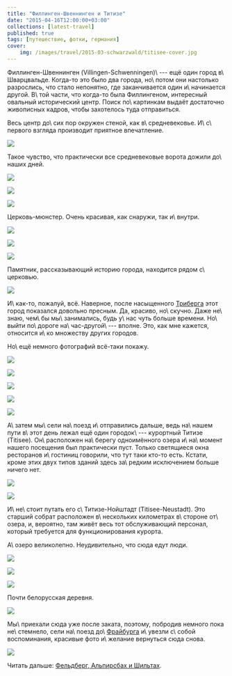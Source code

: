 ```yaml
---
title: "Филлинген-Швеннинген и Титизе"
date: "2015-04-16T12:00:00+03:00"
collections: [latest-travel]
published: true
tags: [путешествие, фотки, германия]
cover:
    img: /images/travel/2015-03-schwarzwald/titisee-cover.jpg
---
```


Филлинген-Швеннинген (Villingen-Schwenningen)\ --- ещё один город в\ Шварцвальде. Когда-то это было два города, 
но\ потом они настолько разрослись, что стало непонятно, где заканчивается один и\ начинается другой. В\ той части, что 
когда-то была Филлингеном, интересный овальный исторический центр. Поиск по\ картинкам выдаёт достаточно живописных 
кадров, чтобы захотелось туда отправиться.

<!--more-->

Весь центр до\ сих пор окружен стеной, как в\ средневековье. И\ с\ первого взгляда производит приятное впечатление.

![](/images/travel/2015-03-schwarzwald/villingen-wall.jpg)

Такое чувство, что практически все средневековые ворота дожили до\ наших дней.

![](/images/travel/2015-03-schwarzwald/villingen-gate-1.jpg)

![](/images/travel/2015-03-schwarzwald/villingen-gate-2.jpg)

![](/images/travel/2015-03-schwarzwald/villingen-gate-3.jpg)

Церковь-мюнстер. Очень красивая, как снаружи, так и\ внутри.

![](/images/travel/2015-03-schwarzwald/villingen-muenster-1.jpg)

![](/images/travel/2015-03-schwarzwald/villingen-muenster-2.jpg)

![](/images/travel/2015-03-schwarzwald/villingen-muenster-3.jpg)

Памятник, рассказывающий историю города, находится рядом с\ церковью.

![](/images/travel/2015-03-schwarzwald/villingen-history.jpg)

И\ как-то, пожалуй, всё. Наверное, после насыщенного [Триберга][triberg] этот город показался довольно пресным. Да, 
красиво, но\ скучно. Даже не\ знаю, чем\ бы мы\ занимались, будь у\ нас чуть больше времени. Но\ выйти по\ дороге 
на\ час-другой\ --- вполне. Это, как мне кажется, относится и\ ко множеству других городов.

Но\ ещё немного фотографий всё-таки покажу.

![](/images/travel/2015-03-schwarzwald/villingen-photo-1.jpg)

![](/images/travel/2015-03-schwarzwald/villingen-photo-2.jpg)

![](/images/travel/2015-03-schwarzwald/villingen-photo-3.jpg)

![](/images/travel/2015-03-schwarzwald/villingen-photo-4.jpg)

![](/images/travel/2015-03-schwarzwald/villingen-schild.jpg)

А\ затем мы\ сели на\ поезд и\ отправились дальше, ведь на\ нашем пути в\ этот день лежал ещё один городок\ --- 
курортный Титизе (Titisee). Он\ расположен на\ берегу одноимённого озера и\ на\ момент нашего посещения был практически 
пуст. Только светящиеся окна ресторанов и\ гостиниц говорили, что тут таки кто-то есть. Кстати, кроме этих двух типов 
зданий здесь за\ редким исключением больше ничего нет.

![](/images/travel/2015-03-schwarzwald/titisee-street-1.jpg)

![](/images/travel/2015-03-schwarzwald/titisee-street-2.jpg)

И\ не\ стоит путать его с\ Титизе-Нойштадт (Titisee-Neustadt). Это старший собрат расположен в\ нескольких километрах 
в\ стороне от\ озера, и, вероятно, там живёт весь тот обслуживающий персонал, который требуется для функционирования 
курорта.

А\ озеро великолепно. Неудивительно, что сюда едут люди. 

![](/images/travel/2015-03-schwarzwald/titisee-lake-1.jpg)

![](/images/travel/2015-03-schwarzwald/titisee-lake-2.jpg)

![](/images/travel/2015-03-schwarzwald/titisee-lake-3.jpg)

Почти белорусская деревня.

![](/images/travel/2015-03-schwarzwald/titisee-fence.jpg)

Мы\ приехали сюда уже после заката, поэтому, побродив немного пока не\ стемнело, сели на\ поезд 
до\ [Фрайбурга][freiburg] и\ увезли с\ собой воспоминания, красивые фото и\ желание вернуться сюда снова.

![](/images/travel/2015-03-schwarzwald/titisee-lake-memory.jpg)

Читать дальше: [Фельдберг, Альпирсбах и Шильтах](/post/one-day-in-schwarzwald/).

[freiburg]: /post/freiburg/ 
[triberg]: /post/triberg/
